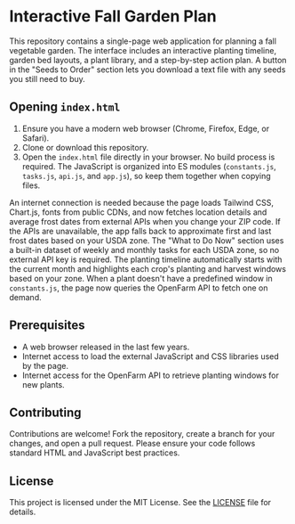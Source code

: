# Interactive Fall Garden Plan

This repository contains a single-page web application for planning a fall vegetable garden. The interface includes an interactive planting timeline, garden bed layouts, a plant library, and a step-by-step action plan. A button in the "Seeds to Order" section lets you download a text file with any seeds you still need to buy.

## Opening `index.html`

1. Ensure you have a modern web browser (Chrome, Firefox, Edge, or Safari).
2. Clone or download this repository.
3. Open the `index.html` file directly in your browser. No build process is required.
The JavaScript is organized into ES modules (`constants.js`, `tasks.js`, `api.js`, and `app.js`), so keep them together when copying files.

An internet connection is needed because the page loads Tailwind CSS, Chart.js, fonts from public CDNs, and now fetches location details and average frost dates from external APIs when you change your ZIP code. If the APIs are unavailable, the app falls back to approximate first and last frost dates based on your USDA zone.
The "What to Do Now" section uses a built-in dataset of weekly and monthly tasks for each USDA zone, so no external API key is required.
The planting timeline automatically starts with the current month and highlights each crop's planting and harvest windows based on your zone. When a plant doesn't have a predefined window in `constants.js`, the page now queries the OpenFarm API to fetch one on demand.

## Prerequisites

- A web browser released in the last few years.
- Internet access to load the external JavaScript and CSS libraries used by the page.
- Internet access for the OpenFarm API to retrieve planting windows for new plants.

## Contributing

Contributions are welcome! Fork the repository, create a branch for your changes, and open a pull request. Please ensure your code follows standard HTML and JavaScript best practices.

## License

This project is licensed under the MIT License. See the [LICENSE](LICENSE) file for details.
